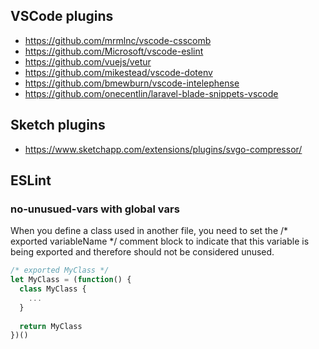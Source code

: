 ## VSCode plugins

* https://github.com/mrmlnc/vscode-csscomb
* https://github.com/Microsoft/vscode-eslint
* https://github.com/vuejs/vetur
* https://github.com/mikestead/vscode-dotenv
* https://github.com/bmewburn/vscode-intelephense
* https://github.com/onecentlin/laravel-blade-snippets-vscode

## Sketch plugins

* https://www.sketchapp.com/extensions/plugins/svgo-compressor/

## ESLint

### no-unusued-vars with global vars

When you define a class used in another file, you need to set the /* exported variableName */ comment block to indicate that this variable is being exported and therefore should not be considered unused.

```js
/* exported MyClass */
let MyClass = (function() {
  class MyClass {
    ...
  }
  
  return MyClass
})()
```
